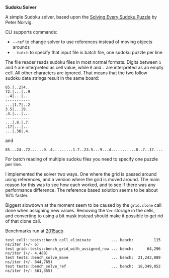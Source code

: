 **Sudoku Solver**

A simple Sudoku solver, based upon the [Solving Every Sudoku Puzzle](http://norvig.com/sudoku.html) by Peter Norvig.

CLI supports commands:
 * `--ref` to change solver to use references instead of moving objects arounds
 * `--batch` to specify that input file is batch file, one sudoku puzzle per line

The file reader reads sudoku files in most normal formats. Digits between `1` and `9` are interpreted as cell value, while `0` and `.` are interpreted as an empty cell. All other characters are ignored. That means that the two follow sudoku data strings result in the same board:
```
85.|..2|4..
72.|...|..9
..4|...|...
-----------
...|1.7|..2
3.5|...|9..
.4.|...|...
-----------
...|.8.|.7.
.17|...|...
...|.36|.4.
```
and
```
85...24..72......9..4.........1.7..23.5...9...4...........8..7..17..........36.4.
```

For batch reading of multiple sudoku files you need to specify one puzzle per line.

I implemented the solver two ways. One where the grid is passed around using references, and a version where the grid is moved around. The main reason for this was to see how each worked, and to see if there was any performance difference. The reference based solution seems to be about 16% faster.

Biggest slowdown at the moment seem to be caused by the `grid.clone` call done when assigning new values. Removing the `Vec` storage in the cells, and converting to using a bit mask instead should make it possible to get rid of that clone call.


Benchmarks run at [2015acb](https://github.com/mipli/sudoku/commit/2015acb)
```
test cell::tests::bench_cell_eliminate         ... bench:         115 ns/iter (+/- 6)
test grid::tests::bench_grid_with_assigned_row ... bench:      64,296 ns/iter (+/- 4,488)
test tests::bench_solve_move                   ... bench:  21,243,889 ns/iter (+/- 844,765)
test tests::bench_solve_ref                    ... bench:  18,349,852 ns/iter (+/- 561,355)
````
